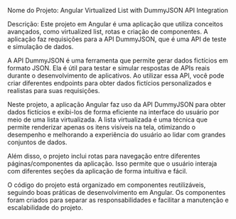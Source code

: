 Nome do Projeto: Angular Virtualized List with DummyJSON API Integration

Descrição:
Este projeto em Angular é uma aplicação que utiliza conceitos avançados, como virtualized list, rotas e criação de componentes. A aplicação faz requisições para a API DummyJSON, que é uma API de teste e simulação de dados.

A API DummyJSON é uma ferramenta que permite gerar dados fictícios em formato JSON. Ela é útil para testar e simular respostas de APIs reais durante o desenvolvimento de aplicativos. Ao utilizar essa API, você pode criar diferentes endpoints para obter dados fictícios personalizados e realistas para suas requisições.

Neste projeto, a aplicação Angular faz uso da API DummyJSON para obter dados fictícios e exibi-los de forma eficiente na interface do usuário por meio de uma lista virtualizada. A lista virtualizada é uma técnica que permite renderizar apenas os itens visíveis na tela, otimizando o desempenho e melhorando a experiência do usuário ao lidar com grandes conjuntos de dados.

Além disso, o projeto inclui rotas para navegação entre diferentes páginas/componentes da aplicação. Isso permite que o usuário interaja com diferentes seções da aplicação de forma intuitiva e fácil.

O código do projeto está organizado em componentes reutilizáveis, seguindo boas práticas de desenvolvimento em Angular. Os componentes foram criados para separar as responsabilidades e facilitar a manutenção e escalabilidade do projeto.
